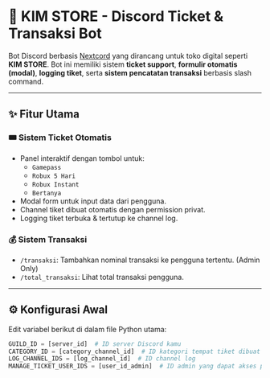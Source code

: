 # 🤖 KIM STORE - Discord Ticket & Transaksi Bot

Bot Discord berbasis [Nextcord](https://github.com/nextcord/nextcord) yang dirancang untuk toko digital seperti **KIM STORE**. Bot ini memiliki sistem **ticket support**, **formulir otomatis (modal)**, **logging tiket**, serta **sistem pencatatan transaksi** berbasis slash command.

---

## ✨ Fitur Utama

### 🎟️ Sistem Ticket Otomatis
- Panel interaktif dengan tombol untuk:
  - `Gamepass`
  - `Robux 5 Hari`
  - `Robux Instant`
  - `Bertanya`
- Modal form untuk input data dari pengguna.
- Channel tiket dibuat otomatis dengan permission privat.
- Logging tiket terbuka & tertutup ke channel log.

### 💰 Sistem Transaksi
- `/transaksi`: Tambahkan nominal transaksi ke pengguna tertentu. (Admin Only)
- `/total_transaksi`: Lihat total transaksi pengguna.

---

## ⚙️ Konfigurasi Awal

Edit variabel berikut di dalam file Python utama:

```python
GUILD_ID = [server_id]  # ID server Discord kamu
CATEGORY_ID = [category_channel_id]  # ID kategori tempat tiket dibuat
LOG_CHANNEL_IDS = [log_channel_id]  # ID channel log
MANAGE_TICKET_USER_IDS = [user_id_admin]  # ID admin yang dapat akses panel dan tutup tiket
```

